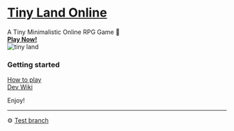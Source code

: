 # [Tiny Land Online](https://tinyland.herokuapp.com/)
A Tiny Minimalistic Online RPG Game 🎲  
**[Play Now!](https://tinyland.herokuapp.com/)**  
![tiny land](https://user-images.githubusercontent.com/31022286/106227466-fc0c9000-61c7-11eb-875e-b1b16aa6425e.png)



### Getting started
[How to play](https://github.com/tiny-devs/tiny-dungeon-online/wiki/How-to-Play)  
[Dev Wiki](https://github.com/tiny-devs/tiny-dungeon-online/wiki)

Enjoy!

---
⚙️ [Test branch](https://tiny-dungeon-online-dev.herokuapp.com/)
